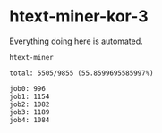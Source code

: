 # htext-miner-kor-3

Everything doing here is automated.

```
htext-miner

total: 5505/9855 (55.8599695585997%)

job0: 996
job1: 1154
job2: 1082
job3: 1189
job4: 1084
```